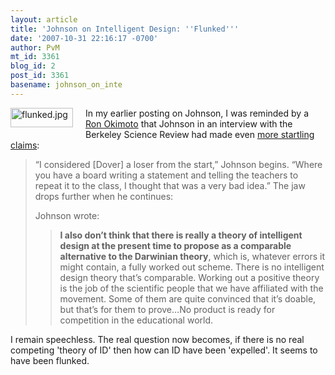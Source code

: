 ```yaml
---
layout: article
title: 'Johnson on Intelligent Design: ''Flunked'''
date: '2007-10-31 22:16:17 -0700'
author: PvM
mt_id: 3361
blog_id: 2
post_id: 3361
basename: johnson_on_inte
---
```

[<img src="http://pandasthumb.org/assets_c/2007/10/flunked-thumb-100x31.jpg" alt="flunked.jpg" width="100" height="31" style="float: left; margin: 0 20px 20px 0;" class="mt-image-left" />](http://pandasthumb.org/archives/flunked8.html)In my earlier posting on Johnson, I was reminded by a [Ron Okimoto](http://pandasthumb.org/archives/2007/10/intelligent-des-37.html#comment-133610) that Johnson in an interview with the Berkeley Science Review had made even [more startling claims](http://sciencereview.berkeley.edu/articles.php?issue=10&amp;article=evolution):

> “I considered \[Dover\] a loser from the start,” Johnson begins. “Where you have a board writing a statement and telling the teachers to repeat it to the class, I thought that was a very bad idea.” The jaw drops further when he continues:
> 
> Johnson wrote:
> 
> > **I also don’t think that there is really a theory of intelligent design at the present time to propose as a comparable alternative to the Darwinian theory**, which is, whatever errors it might contain, a fully worked out scheme. There is no intelligent design theory that’s comparable. Working out a positive theory is the job of the scientific people that we have affiliated with the movement. Some of them are quite convinced that it’s doable, but that’s for them to prove…No product is ready for competition in the educational world.

I remain speechless. The real question now becomes, if there is no real competing 'theory of ID' then how can ID have been 'expelled'. It seems to have been flunked.
